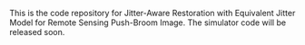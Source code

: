 This is the code repository for Jitter-Aware Restoration with Equivalent Jitter Model for Remote Sensing Push-Broom Image. The simulator code will be released soon.
